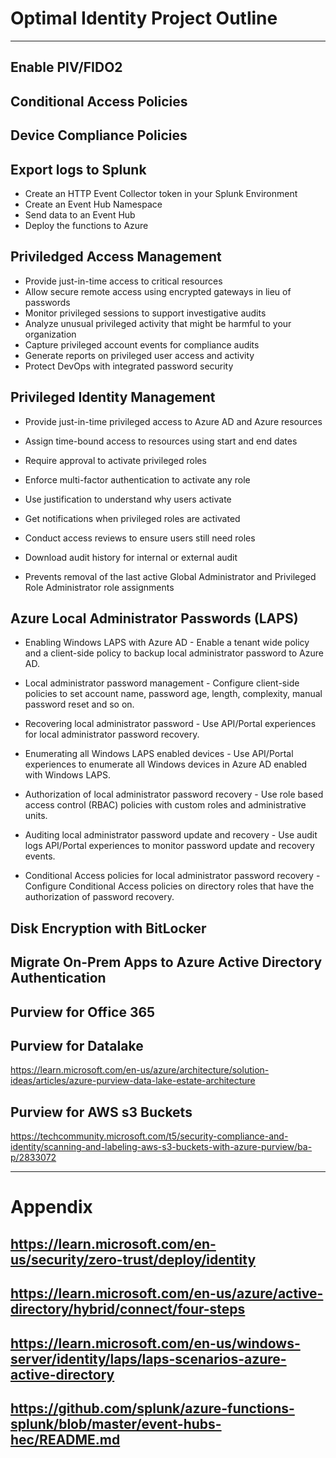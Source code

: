 <!-- <center>
<font size="9"> 
<span style="color:blue">Optimal <span style="color:red">IDENTITY <span style="color:blue"> Project Outline</span>.
</font>
</center> -->
# Optimal Identity Project Outline
***

## Enable PIV/FIDO2
## Conditional Access Policies
## Device Compliance Policies
## Export logs to Splunk
- Create an HTTP Event Collector token in your Splunk Environment
- Create an Event Hub Namespace
- Send data to an Event Hub
- Deploy the functions to Azure
## Priviledged Access Management
- Provide just-in-time access to critical resources
- Allow secure remote access using encrypted gateways in lieu of passwords
- Monitor privileged sessions to support investigative audits
- Analyze unusual privileged activity that might be harmful to your organization
- Capture privileged account events for compliance audits
- Generate reports on privileged user access and activity
- Protect DevOps with integrated password security
## Privileged Identity Management
-  Provide just-in-time privileged access to Azure AD and Azure resources
*  Assign time-bound access to resources using start and end dates
-  Require approval to activate privileged roles
*  Enforce multi-factor authentication to activate any role
-  Use justification to understand why users activate
*  Get notifications when privileged roles are activated
-  Conduct access reviews to ensure users still need roles
*  Download audit history for internal or external audit
-  Prevents removal of the last active Global Administrator and Privileged Role Administrator role assignments
## Azure Local Administrator Passwords (LAPS)
- Enabling Windows LAPS with Azure AD - Enable a tenant wide policy and a client-side policy to backup local administrator password to Azure AD.
*  Local administrator password management - Configure client-side policies to set account name, password age, length, complexity, manual password reset and so on.
-  Recovering local administrator password - Use API/Portal experiences for local administrator password recovery.
*  Enumerating all Windows LAPS enabled devices - Use API/Portal experiences to enumerate all Windows devices in Azure AD enabled with Windows LAPS.
-  Authorization of local administrator password recovery - Use role based access control (RBAC) policies with custom roles and administrative units.
* Auditing local administrator password update and recovery - Use audit logs API/Portal experiences to monitor password update and recovery events.
- Conditional Access policies for local administrator password recovery - Configure Conditional Access policies on directory roles that have the authorization of password recovery.
## Disk Encryption with BitLocker
## Migrate On-Prem Apps to Azure Active Directory Authentication

## Purview for Office 365

## Purview for Datalake
https://learn.microsoft.com/en-us/azure/architecture/solution-ideas/articles/azure-purview-data-lake-estate-architecture

## Purview for AWS s3 Buckets
https://techcommunity.microsoft.com/t5/security-compliance-and-identity/scanning-and-labeling-aws-s3-buckets-with-azure-purview/ba-p/2833072


***
# Appendix
## https://learn.microsoft.com/en-us/security/zero-trust/deploy/identity
## https://learn.microsoft.com/en-us/azure/active-directory/hybrid/connect/four-steps
## https://learn.microsoft.com/en-us/windows-server/identity/laps/laps-scenarios-azure-active-directory
## https://github.com/splunk/azure-functions-splunk/blob/master/event-hubs-hec/README.md
